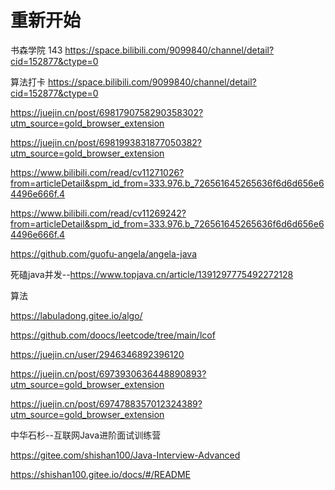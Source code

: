 # 重新开始





书森学院 143
https://space.bilibili.com/9099840/channel/detail?cid=152877&ctype=0

算法打卡
https://space.bilibili.com/9099840/channel/detail?cid=152877&ctype=0



https://juejin.cn/post/6981790758290358302?utm_source=gold_browser_extension

https://juejin.cn/post/6981993831877050382?utm_source=gold_browser_extension

https://www.bilibili.com/read/cv11271026?from=articleDetail&spm_id_from=333.976.b_726561645265636f6d6d656e64496e666f.4

https://www.bilibili.com/read/cv11269242?from=articleDetail&spm_id_from=333.976.b_726561645265636f6d6d656e64496e666f.4



https://github.com/guofu-angela/angela-java

死磕java并发--https://www.topjava.cn/article/1391297775492272128

算法

https://labuladong.gitee.io/algo/

https://github.com/doocs/leetcode/tree/main/lcof



https://juejin.cn/user/2946346892396120

https://juejin.cn/post/6973930636448890893?utm_source=gold_browser_extension

https://juejin.cn/post/6974788357012324389?utm_source=gold_browser_extension

 中华石杉--互联网Java进阶面试训练营

https://gitee.com/shishan100/Java-Interview-Advanced

https://shishan100.gitee.io/docs/#/README

